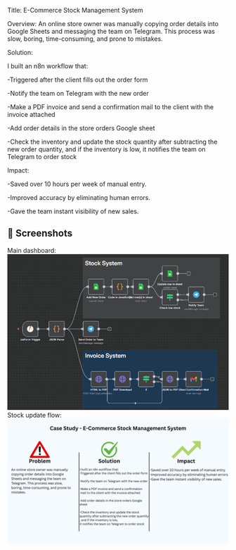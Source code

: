 Title: E-Commerce Stock Management System

Overview: An online store owner was manually copying order details into Google Sheets and messaging the team on Telegram. This process was slow, boring, time-consuming, and prone to mistakes.

Solution:

I built an n8n workflow that:

-Triggered after the client fills out the order form

-Notify the team on Telegram with the new order

-Make a PDF invoice and send a confirmation mail to the client with the invoice attached

-Add order details in the store orders Google sheet

-Check the inventory and update the stock quantity after subtracting the new order quantity, and if the inventory is low, it notifies the team on Telegram to order stock

Impact:

-Saved over 10 hours per week of manual entry.

-Improved accuracy by eliminating human errors.

-Gave the team instant visibility of new sales.

## 📸 Screenshots

Main dashboard:
![Inventory Dashboard](./screenshots/ecomm.png)  
Stock update flow:
![Case Study](./screenshots/ecomm1.jpg)
